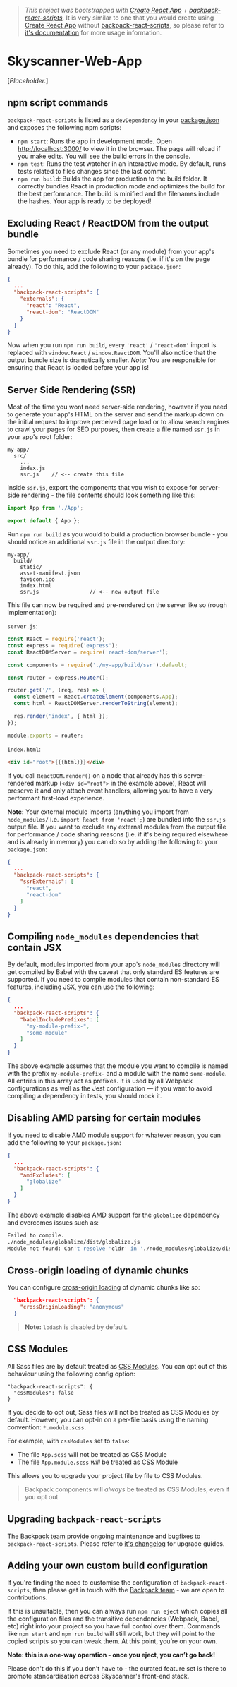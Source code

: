 > _This project was bootstrapped with [Create React App](https://github.com/facebook/create-react-app) +
> [backpack-react-scripts](https://github.com/Skyscanner/backpack-react-scripts/tree/master/packages/react-scripts)._
> It is very similar to one that you would create using [Create React App](https://github.com/facebook/create-react-app)
> without [backpack-react-scripts](https://github.com/Skyscanner/backpack-react-scripts/tree/master/packages/react-scripts),
> so please refer to [it's documentation](https://github.com/facebook/create-react-app/blob/master/packages/react-scripts/template/README.md)
> for more usage information.

# Skyscanner-Web-App

[_Placeholder._]

## npm script commands

`backpack-react-scripts` is listed as a `devDependency` in your [package.json](./package.json) and exposes the following npm scripts:

- `npm start`: Runs the app in development mode. Open [http://localhost:3000/](http://localhost:3000/) to view it in the browser. The page will reload if you make edits. You will see the build errors in the console.
- `npm test`: Runs the test watcher in an interactive mode. By default, runs tests related to files changes since the last commit.
- `npm run build`: Builds the app for production to the build folder. It correctly bundles React in production mode and optimizes the build for the best performance. The build is minified and the filenames include the hashes. Your app is ready to be deployed!

## Excluding React / ReactDOM from the output bundle

Sometimes you need to exclude React (or any module) from your app's bundle for performance / code sharing reasons (i.e. if it's on the page already). To do this, add the following to your `package.json`:

```json
{
  ...
  "backpack-react-scripts": {
    "externals": {
      "react": "React",
      "react-dom": "ReactDOM"
    }
  }
}
```

Now when you run `npm run build`, every `'react'` / `'react-dom'` import is replaced with `window.React` / `window.ReactDOM`. You'll also notice that the output bundle size is dramatically smaller. _Note:_ You are responsible for ensuring that React is loaded before your app is!

## Server Side Rendering (SSR)

Most of the time you wont need server-side rendering, however if you need to generate your app's HTML on the server and send the markup down on the initial request to improve perceived page load or to allow search engines to crawl your pages for SEO purposes, then create a file named `ssr.js` in your app's root folder:

```
my-app/
  src/
    ...
    index.js
    ssr.js    // <-- create this file
```

Inside `ssr.js`, export the components that you wish to expose for server-side rendering - the file contents should look something like this:

```js
import App from './App';

export default { App };
```

Run `npm run build` as you would to build a production browser bundle - you should notice an additional `ssr.js` file in the output directory:

```
my-app/
  build/
    static/
    asset-manifest.json
    favicon.ico
    index.html
    ssr.js                // <-- new output file
```

This file can now be required and pre-rendered on the server like so (rough implementation):

`server.js`:

```js
const React = require('react');
const express = require('express');
const ReactDOMServer = require('react-dom/server');

const components = require('./my-app/build/ssr').default;

const router = express.Router();

router.get('/', (req, res) => {
  const element = React.createElement(components.App);
  const html = ReactDOMServer.renderToString(element);

  res.render('index', { html });
});

module.exports = router;
```

`index.html`:

```html
<div id="root">{{{html}}}</div>
```

If you call `ReactDOM.render()` on a node that already has this server-rendered markup (`<div id="root">` in the example above), React will preserve it and only attach event handlers, allowing you to have a very performant first-load experience.

**Note:** Your external module imports (anything you import from `node_modules/` i.e. `import React from 'react';`) are bundled into the `ssr.js` output file. If you want to exclude any external modules from the output file for performance / code sharing reasons (i.e. if it's being required elsewhere and is already in memory) you can do so by adding the following to your `package.json`:

```json
{
  ...
  "backpack-react-scripts": {
    "ssrExternals": [
      "react",
      "react-dom"
    ]
  }
}
```

## Compiling `node_modules` dependencies that contain JSX

By default, modules imported from your app's `node_modules` directory will get compiled by Babel with the caveat that only standard ES features are supported. If you need to compile modules that contain non-standard ES features, including JSX, you can use the following:

```json
{
  ...
  "backpack-react-scripts": {
    "babelIncludePrefixes": [
      "my-module-prefix-",
      "some-module"
    ]
  }
}
```

The above example assumes that the module you want to compile is named with the prefix `my-module-prefix-` and a module with the name `some-module`. All entries in this array act as prefixes. It is used by all Webpack configurations as well as the Jest configuration — if you want to avoid compiling a dependency in tests, you should mock it.

## Disabling AMD parsing for certain modules

If you need to disable AMD module support for whatever reason, you can add the following to your `package.json`:

```json
{
  ...
  "backpack-react-scripts": {
    "amdExcludes": [
      "globalize"
    ]
  }
}
```

The above example disables AMD support for the `globalize` dependency and overcomes issues such as:

```sh
Failed to compile.
./node_modules/globalize/dist/globalize.js
Module not found: Can't resolve 'cldr' in './node_modules/globalize/dist'
```

## Cross-origin loading of dynamic chunks

You can configure [cross-origin loading](https://webpack.js.org/configuration/output/#output-crossoriginloading) of dynamic chunks like so:

```json
  "backpack-react-scripts": {
    "crossOriginLoading": "anonymous"
  }
```

> **Note:** `lodash` is disabled by default.

## CSS Modules

All Sass files are by default treated as [CSS Modules](https://github.com/css-modules/css-modules). You can opt out of this behaviour using the following config option:

```
"backpack-react-scripts": {
  "cssModules": false
}
```

If you decide to opt out, Sass files will not be treated as CSS Modules by default. However, you can opt-in on a per-file basis using the naming convention: `*.module.scss`.

For example, with `cssModules` set to `false`:

- The file `App.scss` will not be treated as CSS Module
- The file `App.module.scss` _will_ be treated as CSS Module

This allows you to upgrade your project file by file to CSS Modules.

> Backpack components will _always_ be treated as CSS Modules, even if you opt out

## Upgrading `backpack-react-scripts`

The [Backpack team](mailto:backpack@skyscanner.net) provide ongoing maintenance and bugfixes to `backpack-react-scripts`. Please refer to
[it's changelog](https://github.com/Skyscanner/backpack-react-scripts/tree/master/packages/react-scripts/CHANGELOG.md) for upgrade guides.

## Adding your own custom build configuration

If you're finding the need to customise the configuration of `backpack-react-scripts`, then please get in touch with the [Backpack team](mailto:backpack@skyscanner.net) - we are open to contributions.

If this is unsuitable, then you can always run `npm run eject` which copies all the configuration files and the transitive dependencies (Webpack, Babel, etc) right into your project so you have full control over them. Commands like `npm start` and `npm run build` will still work, but they will point to the copied scripts so you can tweak them. At this point, you’re on your own.

**Note: this is a one-way operation - once you eject, you can’t go back!**

Please don't do this if you don't have to - the curated feature set is there to promote standardisation across Skyscanner's front-end stack.
